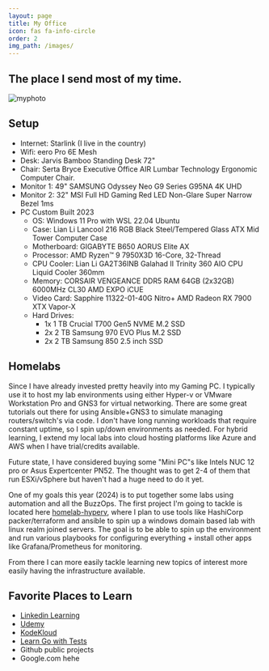 ```yaml
---
layout: page
title: My Office
icon: fas fa-info-circle
order: 2
img_path: /images/
---
```


## The place I send most of my time.

![myphoto](my-office.jpg)

## Setup

- Internet: Starlink (I live in the country)
- Wifi: eero Pro 6E Mesh
- Desk: Jarvis Bamboo Standing Desk 72"
- Chair: Serta Bryce Executive Office AIR Lumbar Technology Ergonomic Computer Chair.
- Monitor 1: 49" SAMSUNG Odyssey Neo G9 Series G95NA 4K UHD
- Monitor 2: 32" MSI Full HD Gaming Red LED Non-Glare Super Narrow Bezel 1ms
- PC Custom Built 2023
  - OS: Windows 11 Pro with WSL 22.04 Ubuntu
  - Case: Lian Li Lancool 216 RGB Black Steel/Tempered Glass ATX Mid Tower Computer Case
  - Motherboard: GIGABYTE B650 AORUS Elite AX
  - Processor: AMD Ryzen™ 9 7950X3D 16-Core, 32-Thread
  - CPU Cooler: Lian Li GA2T36INB Galahad II Trinity 360 AIO CPU Liquid Cooler 360mm
  - Memory: CORSAIR VENGEANCE DDR5 RAM 64GB (2x32GB) 6000MHz CL30 AMD EXPO iCUE
  - Video Card: Sapphire 11322-01-40G Nitro+ AMD Radeon RX 7900 XTX Vapor-X
  - Hard Drives:
    - 1x 1 TB Crucial T700 Gen5 NVME M.2 SSD
    - 2x 2 TB Samsung 970 EVO Plus M.2 SSD
    - 2x 2 TB Samsung 850 2.5 inch SSD

## Homelabs

Since I have already invested pretty heavily into my Gaming PC. I typically use it to host my lab environments using either Hyper-v or VMware Workstation Pro and GNS3 for virtual networking. There are some great tutorials out there for using Ansible+GNS3 to simulate managing routers/switch's via code. I don't have long running workloads that require constant uptime, so I spin up/down environments as needed. For hybrid learning, I extend my local labs into cloud hosting platforms like Azure and AWS when I have trial/credits available.

Future state, I have considered buying some "Mini PC"s like Intels NUC 12 pro or Asus Expertcenter PN52. The thought was to get 2-4 of them that run ESXi/vSphere  but haven't had a huge need to do it yet.

One of my goals this year (2024) is to put together some labs using automation and all the BuzzOps. The first project I'm going to tackle is located here [homelab-hyperv](https://github.com/jacobbweber/homelab-hyperv), where I plan to use tools like HashiCorp packer/terraform and ansible to spin up a windows domain based lab with linux realm joined servers. The goal is to be able to spin up the environment and run various playbooks for configuring everything + install other apps like Grafana/Prometheus for monitoring.

From there I can more easily tackle learning new topics of interest more easily having the infrastructure available.

## Favorite Places to Learn

- [Linkedin Learning](https://www.linkedin.com/learning/)
- [Udemy](https://www.udemy.com/)
- [KodeKloud](https://kodekloud.com/)
- [Learn Go with Tests](https://quii.gitbook.io/)
- Github public projects
- Google.com hehe
